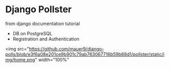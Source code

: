 # Django Pollster

from django documentation tutorial

- DB on PostgreSQL
- Registration and Authentication

<img src="https://github.com/mauer9/django-polls/blob/e3f6a08e201ce9b901c79ab763067716b59b68d1/pollster/static/img/home.png" width="100%"</img> 
